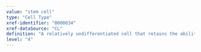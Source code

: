 ```yaml
---
value: "stem cell"
type: "Cell Type"
xref-identifier: "0000034"
xref-dataSource: "CL"
definition: "A relatively undifferentiated cell that retains the ability to divide and proliferate throughout life to provide progenitor cells that can differentiate into specialized cells."
level: "4"
---
```

